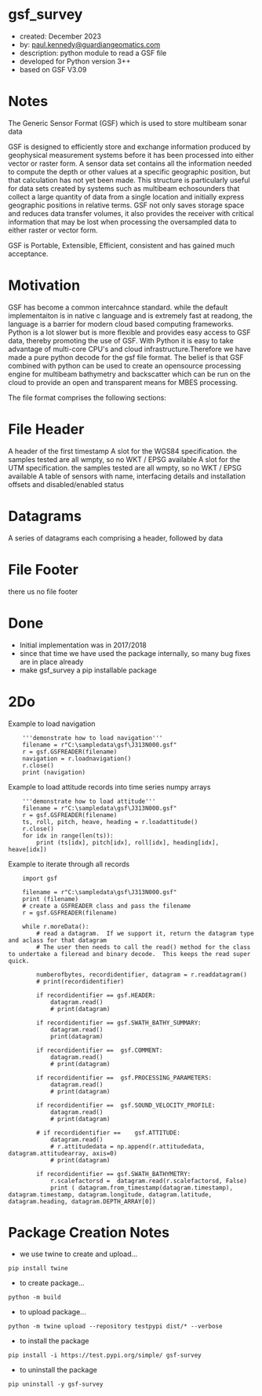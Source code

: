 gsf_survey
=====
* created:       December 2023
* by:            paul.kennedy@guardiangeomatics.com
* description:   python module to read a GSF file
* developed for Python version 3++
* based on GSF V3.09

Notes
====
The Generic Sensor Format (GSF) which is used to store multibeam sonar data

GSF is designed to efficiently store and exchange information produced by geophysical measurement systems before it has been processed into either vector or raster form. 
A sensor data set contains all the information needed to compute the depth or other values at a specific geographic position, but that calculation has not yet been made. 
This structure is particularly useful for data sets created by systems such as multibeam echosounders that collect a large quantity of data from a single location and initially express geographic positions in relative terms. 
GSF not only saves storage space and reduces data transfer volumes, it also provides the receiver with critical information that may be lost when processing the oversampled data to either raster or vector form.

GSF is Portable, Extensible, Efficient, consistent and has gained much acceptance.

Motivation
===
GSF has become a common intercahnce standard.  while the default implementaiton is in native c language and is extremely fast at readong, the language is a barrier for modern cloud based computing frameworks.  Python is a lot slower but is more flexible and provides easy access to GSF data, thereby promoting the use of GSF.  With Python it is easy to take advantage of multi-core CPU's and cloud infrastructure.Therefore we have made a pure python decode for the gsf file format.  The belief is that GSF combined with python can be used to create an opensource processing engine for multibeam bathymetry and backscatter which can be run on the cloud to provide an open and transparent means for MBES processing.

The file format comprises the following sections:

File Header
====
A header of the first timestamp
A slot for the WGS84 specification.  the samples tested are all wmpty, so no WKT / EPSG available
A slot for the UTM specification.  the samples tested are all wmpty, so no WKT / EPSG available
A table of sensors with name, interfacing details and installation offsets and disabled/enabled status

Datagrams
====
A series of datagrams each comprising a header, followed by data

File Footer
====
there us no file footer

Done
====
* Initial implementation was in 2017/2018
* since that time we have used the package internally, so many bug fixes are in place already
* make gsf_survey a pip installable package

2Do
===

Example to load navigation
```
	'''demonstrate how to load navigation'''
	filename = r"C:\sampledata\gsf\J313N000.gsf"
	r = gsf.GSFREADER(filename)
	navigation = r.loadnavigation()
	r.close()
	print (navigation)
```
Example to load attitude records into time series numpy arrays
```
	'''demonstrate how to load attitude'''
	filename = r"C:\sampledata\gsf\J313N000.gsf"
	r = gsf.GSFREADER(filename)
	ts, roll, pitch, heave, heading = r.loadattitude()
	r.close()
	for idx in range(len(ts)):
		print (ts[idx], pitch[idx], roll[idx], heading[idx], heave[idx])
```

Example to iterate through all records
```
	import gsf

	filename = r"C:\sampledata\gsf\J313N000.gsf"
	print (filename)
	# create a GSFREADER class and pass the filename
	r = gsf.GSFREADER(filename)

	while r.moreData():
		# read a datagram.  If we support it, return the datagram type and aclass for that datagram
		# The user then needs to call the read() method for the class to undertake a fileread and binary decode.  This keeps the read super quick.

		numberofbytes, recordidentifier, datagram = r.readdatagram()
		# print(recordidentifier)

		if recordidentifier == gsf.HEADER:
			datagram.read()
			# print(datagram)
		
		if recordidentifier == gsf.SWATH_BATHY_SUMMARY:
			datagram.read()
			print(datagram)

		if recordidentifier == 	gsf.COMMENT:
			datagram.read()
			# print(datagram)

		if recordidentifier == 	gsf.PROCESSING_PARAMETERS:
			datagram.read()
			# print(datagram)

		if recordidentifier == 	gsf.SOUND_VELOCITY_PROFILE:
			datagram.read()
			# print(datagram)

		# if recordidentifier == 	gsf.ATTITUDE:
			datagram.read()
			# r.attitudedata = np.append(r.attitudedata, datagram.attitudearray, axis=0)
			# print(datagram)

		if recordidentifier == gsf.SWATH_BATHYMETRY:
			r.scalefactorsd =  datagram.read(r.scalefactorsd, False)
			print ( datagram.from_timestamp(datagram.timestamp), datagram.timestamp, datagram.longitude, datagram.latitude, datagram.heading, datagram.DEPTH_ARRAY[0])
```

Package Creation Notes
===

* we use twine to create and upload...
```
pip install twine
``````

* to create package...
```
python -m build
``````

* to upload package...
```
python -m twine upload --repository testpypi dist/* --verbose
``````

* to install the package
```
pip install -i https://test.pypi.org/simple/ gsf-survey
``````

* to uninstall the package
```
pip uninstall -y gsf-survey
``````